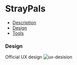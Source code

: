 # StrayPals

- [Description](#description)
- [Design](#design)
- [Tools](#tools)

### Design
Official UX design
![ux-desision](/img/Stray%20Pals-1.png)